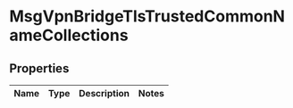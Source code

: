 
# MsgVpnBridgeTlsTrustedCommonNameCollections

## Properties
Name | Type | Description | Notes
------------ | ------------- | ------------- | -------------



